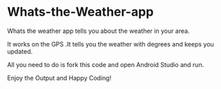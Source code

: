 # Whats-the-Weather-app

Whats the weather app tells you about the weather in your area.

It works on the GPS .It tells you the weather with degrees and keeps you updated.

All you need to do is fork this code and open Android Studio and run.

Enjoy the Output and Happy Coding!
